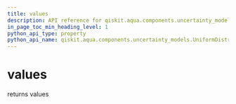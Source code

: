 ```yaml
---
title: values
description: API reference for qiskit.aqua.components.uncertainty_models.UniformDistribution.values
in_page_toc_min_heading_level: 1
python_api_type: property
python_api_name: qiskit.aqua.components.uncertainty_models.UniformDistribution.values
---
```


# values

returns values


